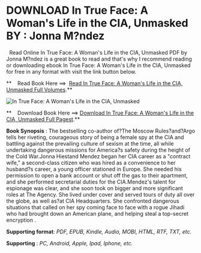 **DOWNLOAD In True Face: A Woman's Life in the CIA, Unmasked BY : Jonna M?ndez**
================================================================================

  Read Online In True Face: A Woman's Life in the CIA, Unmasked PDF by Jonna M?ndez is a great book to read and that's why I recommend reading or downloading ebook In True Face: A Woman's Life in the CIA, Unmasked for free in any format with visit the link button below.

**    Read Book Here ==>  [Read In True Face: A Woman's Life in the CIA, Unmasked Full Volumes](https://goodreadbook.site/?book=154170312X).**

![In True Face: A Woman's Life in the CIA, Unmasked](https://i.gr-assets.com/images/S/compressed.photo.goodreads.com/books/1695701592l/182762283.jpg)

**    Download Book Here ==> [Download In True Face: A Woman's Life in the CIA, Unmasked Full Pagest](https://goodreadbook.site/?book=154170312X).**

**Book Synopsis** : The bestselling co-author of?The Moscow Rules?and?Argo tells her riveting, courageous story of being a female spy at the CIA and battling against the prevailing culture of sexism at the time, all while undertaking dangerous missions for America?s safety during the height of the Cold War.Jonna Hiestand Mendez began her CIA career as a "contract wife," a second-class citizen who was hired as a convenience to her husband?s career, a young officer stationed in Europe. She needed his permission to open a bank account or shut off the gas to their apartment, and she performed secretarial duties for the CIA.Mendez's talent for espionage was clear, and she soon took on bigger and more significant roles at The Agency. She lived under cover and served tours of duty all over the globe, as well as?at CIA Headquarters. She confronted dangerous situations that called on her spy coming face to face with a rogue Jihadi who had brought down an American plane, and helping steal a top-secret encryption .

**Supporting format**: _PDF, EPUB, Kindle, Audio, MOBI, HTML, RTF, TXT, etc._

**Supporting** : _PC, Android, Apple, Ipad, Iphone, etc._